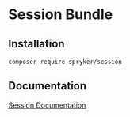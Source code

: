 # Session Bundle

## Installation

```
composer require spryker/session
```

## Documentation

[Session Documentation](https://spryker.github.io/session/index.html)




